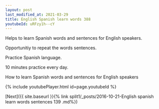 ```yaml
---
layout: post
last_modified_at: 2021-03-29
title: English Spanish learn words 388 
youtubeId: uRFzy1h--cY
---
```

 
 
Helps to learn Spanish words and sentences for English speakers.

Opportunitiy to repeat the words sentences. 

Practice Spanish language. 
 
10 minutes practice every day. 
 
How to learn Spanish words and sentences for English speakers 
 
{% include youtubePlayer.html id=page.youtubeId %}
 
 
[Next]({{ site.baseurl }}{% link  split1/_posts/2016-10-21-English spanish learn words sentences 139 .md%})
 
